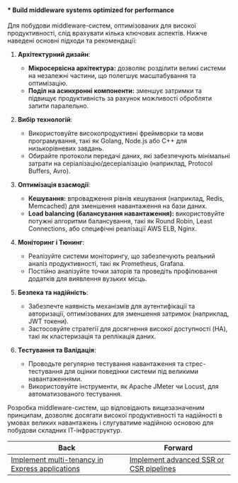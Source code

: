 #### * Build middleware systems optimized for performance

Для побудови middleware-систем, оптимізованих для високої продуктивності, слід врахувати кілька ключових аспектів. Нижче наведені основні підходи та рекомендації:

1. **Архітектурний дизайн**:
   - **Мікросервісна архітектура:** дозволяє розділити великі системи на незалежні частини, що полегшує масштабування та оптимізацію.
   - **Поділ на асинхронні компоненти:** зменшує затримки та підвищує продуктивність за рахунок можливості обробляти запити паралельно.

2. **Вибір технологій**:
   - Використовуйте високопродуктивні фреймворки та мови програмування, такі як Golang, Node.js або C++ для низькорівневих завдань.
   - Обирайте протоколи передачі даних, які забезпечують мінімальні затрати на серіалізацію/десеріалізацію (наприклад, Protocol Buffers, Avro).

3. **Оптимізація взаємодії**:
   - **Кешування:** впровадження рівнів кешування (наприклад, Redis, Memcached) для зменшення навантаження на бази даних.
   - **Load balancing (балансування навантаження):** використовуйте потужні алгоритми балансування, такі як Round Robin, Least Connections, або специфічні реалізації AWS ELB, Nginx.

4. **Моніторинг і Тюнинг**:
   - Реалізуйте системи моніторингу, що забезпечують реальний аналіз продуктивності, такі як Prometheus, Grafana.
   - Постійно аналізуйте точки заторів та проведіть профілювання додатків для виявлення вузьких місць.

5. **Безпека та надійність**:
   - Забезпечте наявність механізмів для аутентифікації та авторизації, оптимізованих для зменшення затримок (наприклад, JWT токени).
   - Застосовуйте стратегії для досягнення високої доступності (HA), такі як кластеризація та реплікація даних.

6. **Тестування та Валідація**:
   - Проводьте регулярне тестування навантаження та стрес-тестування для оцінки поведінки системи під великими навантаженнями.
   - Використовуйте інструменти, як Apache JMeter чи Locust, для автоматизованого тестування.

Розробка middleware-систем, що відповідають вищезазначеним принципам, дозволяє досягати високої продуктивності та надійності в умовах великих навантажень і слугуватиме надійною основою для побудови складних ІТ-інфраструктур.

| Back | Forward |
|---|---|
| [Implement multi-tenancy in Express applications](/ua/senior/expressjs/implement-multitenancy-in-express-applications.md)  | [Implement advanced SSR or CSR pipelines](/ua/senior/expressjs/implement-advanced-serverside-rendering-ssr-or-clientside-rendering-csr-pipelines.md) |